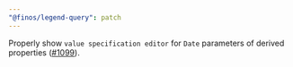 ```yaml
---
"@finos/legend-query": patch
---
```

Properly show `value specification editor` for `Date` parameters of derived properties ([#1099](https://github.com/finos/legend-studio/issues/1099)).